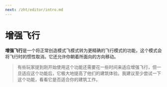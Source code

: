 ```yaml
---
next: /zht/editor/intro.md
---
```


# 增强飞行

**增强飞行**是一个将正常创造模式飞模式转为更精确的飞行模式的功能，这个模式会将飞行时的惯性取消。它还允许你朝着所面向的方向移动。

> 有些玩家提到刚开始使用这个功能还需要花一些时间来适应增强飞行，但一旦适应这个功能后，它极大地提高了他们的建筑体验。我建议至少尝试一下这个功能，看看它是否适合你的建筑工作。